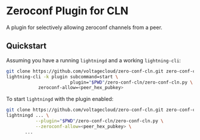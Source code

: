 # Zeroconf Plugin for CLN

A plugin for selectively allowing zeroconf channels from a peer.

## Quickstart

Assuming you have a running `lightningd` and a working `lightning-cli`:

```sh
git clone https://github.com/voltagecloud/zero-conf-cln.git zero-conf-cln
lightning-cli -k plugin subcommand=start \
                        plugin="$PWD"/zero-conf-cln/zero-conf-cln.py \
			zeroconf-allow=<peer_hex_pubkey>
```

To start `lightningd` with the plugin enabled:

```sh
git clone https://github.com/voltagecloud/zero-conf-cln.git zero-conf-cln
lightningd ... \
           --plugin="$PWD"/zero-conf-cln/zero-conf-cln.py \
           --zeroconf-allow=<peer_hex_pubkey> \
	   ...
```

